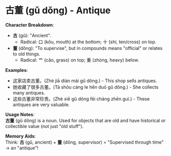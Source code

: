 # **古董 (gǔ dǒng) - Antique**

**Character Breakdown**:  
- **古** (gǔ): "Ancient".
  - Radical: 口 (kǒu, mouth) at the bottom; 十 (shí, ten/cross) on top.  
- **董** (dǒng): "To supervise", but in compounds means "official" or relates to old things.
  - Radical: 艹 (cǎo, grass) on top; 重 (zhòng, heavy) below.

**Examples**:  
- 这家店卖古董。(Zhè jiā diàn mài gǔ dǒng.) - This shop sells antiques.  
- 她收藏了很多古董。(Tā shōu cáng le hěn duō gǔ dǒng.) - She collects many antiques.  
- 这些古董非常珍贵。(Zhè xiē gǔ dǒng fēi cháng zhēn guì.) - These antiques are very valuable.

**Usage Notes**:  
**古董** (gǔ dǒng) is a noun. Used for objects that are old and have historical or collectible value (not just "old stuff").

**Memory Aids**:  
Think: **古** (gǔ, ancient) + **董** (dǒng, supervisor) = "Supervised through time" → an "antique"!